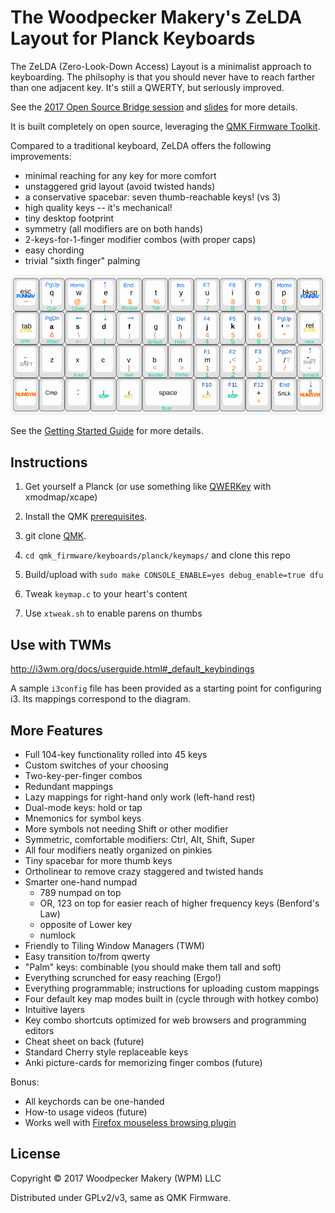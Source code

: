 # The Woodpecker Makery's ZeLDA Layout for Planck Keyboards

The ZeLDA (Zero-Look-Down Access) Layout is a minimalist approach to
keyboarding.  The philsophy is that you should never have to reach
farther than one adjacent key.  It's still a QWERTY, but seriously
improved.

See the [2017 Open Source Bridge session](http://opensourcebridge.org/sessions/1988) and [slides](https://www.slideshare.net/secret/3oeMZCprt1mo1e) for
more details.

It is built completely on open source, leveraging
the [QMK Firmware Toolkit](https://docs.qmk.fm/build_environment_setup.html).

Compared to a traditional keyboard, ZeLDA offers the following
improvements:

- minimal reaching for any key for more comfort
- unstaggered grid layout (avoid twisted hands)
- a conservative spacebar: seven thumb-reachable keys! (vs 3)
- high quality keys -- it's mechanical!
- tiny desktop footprint
- symmetry (all modifiers are on both hands)
- 2-keys-for-1-finger modifier combos (with proper caps)
- easy chording
- trivial "sixth finger" palming

![keymap diagram](https://raw.githubusercontent.com/MicahElliott/ZeLDA/master/keyboard-layout-all.png)

See the [Getting Started Guide](GUIDE.md) for more details.

## Instructions

1. Get yourself a Planck (or use something like [QWERKey](https://github.com/MicahElliott/qwerkey) with
   xmodmap/xcape)

1. Install the QMK [prerequisites](https://docs.qmk.fm/build_environment_setup.html).

1. git clone [QMK](https://github.com/qmk/qmk_firmware).

1. `cd qmk_firmware/keyboards/planck/keymaps/` and clone this repo

1. Build/upload with `sudo make CONSOLE_ENABLE=yes debug_enable=true dfu`

1. Tweak `keymap.c` to your heart's content

1. Use `xtweak.sh` to enable parens on thumbs


## Use with TWMs

http://i3wm.org/docs/userguide.html#_default_keybindings

A sample `i3config` file has been provided as a starting point for
configuring i3.  Its mappings correspond to the diagram.


## More Features

- Full 104-key functionality rolled into 45 keys
- Custom switches of your choosing
- Two-key-per-finger combos
- Redundant mappings
- Lazy mappings for right-hand only work (left-hand rest)
- Dual-mode keys: hold or tap
- Mnemonics for symbol keys
- More symbols not needing Shift or other modifier
- Symmetric, comfortable modifiers: Ctrl, Alt, Shift, Super
- All four modifiers neatly organized on pinkies
- Tiny spacebar for more thumb keys
- Ortholinear to remove crazy staggered and twisted hands
- Smarter one-hand numpad
  - 789 numpad on top
  - OR, 123 on top for easier reach of higher frequency keys (Benford's Law)
  - opposite of Lower key
  - numlock
- Friendly to Tiling Window Managers (TWM)
- Easy transition to/from qwerty
- "Palm" keys: combinable (you should make them tall and soft)
- Everything scrunched for easy reaching (Ergo!)
- Everything programmable; instructions for uploading custom mappings
- Four default key map modes built in (cycle through with hotkey combo)
- Intuitive layers
- Key combo shortcuts optimized for web browsers and programming editors
- Cheat sheet on back (future)
- Standard Cherry style replaceable keys
- Anki picture-cards for memorizing finger combos (future)

Bonus:
- All keychords can be one-handed
- How-to usage videos (future)
- Works well with [Firefox mouseless browsing plugin](https://addons.mozilla.org/en-US/firefox/addon/mouseless-browsing/)

## License

Copyright © 2017 Woodpecker Makery (WPM) LLC

Distributed under GPLv2/v3, same as QMK Firmware.
